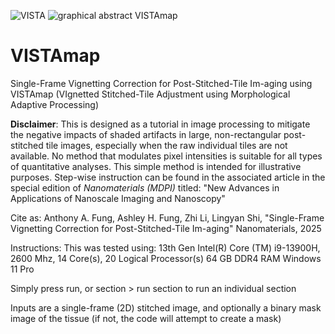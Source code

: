 ![VISTA](https://github.com/user-attachments/assets/196129ab-2399-4f74-8a4d-09d84700059d)
![graphical abstract VISTAmap](https://github.com/user-attachments/assets/5da43041-3e42-4239-91fa-5d2d2d0ec43b)

# VISTAmap
Single-Frame Vignetting Correction for Post-Stitched-Tile Im-aging using VISTAmap (VIgnetted Stitched-Tile Adjustment using Morphological Adaptive Processing)

**Disclaimer**: This is designed as a tutorial in image processing to mitigate the negative impacts of shaded artifacts in large, non-rectangular post-stitched tile images, especially when the raw individual tiles are not available. 
No method that modulates pixel intensities is suitable for all types of quantitative analyses. This simple method is intended for illustrative purposes.
Step-wise instruction can be found in the associated article in the special edition of _Nanomaterials (MDPI)_ titled: "New Advances in Applications of Nanoscale Imaging and Nanoscopy"

Cite as: Anthony A. Fung, Ashley H. Fung, Zhi Li, Lingyan Shi, "Single-Frame Vignetting Correction for Post-Stitched-Tile Im-aging" Nanomaterials, 2025 

Instructions:
This was tested using:
13th Gen Intel(R) Core (TM) i9-13900H, 2600 Mhz, 14 Core(s), 20 Logical Processor(s)
64 GB DDR4 RAM
Windows 11 Pro

Simply press run, or section > run section to run an individual section 

Inputs are a single-frame (2D) stitched image, and optionally a binary mask image of the tissue (if not, the code will attempt to create a mask)
